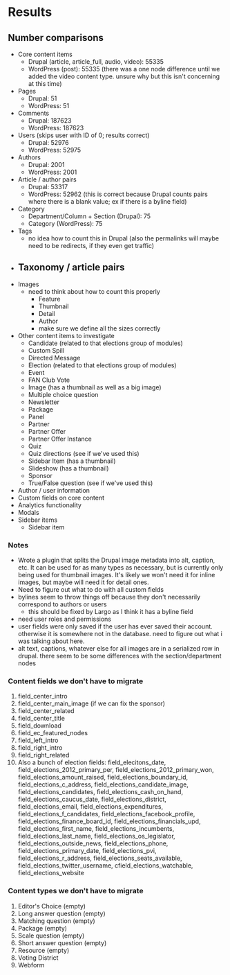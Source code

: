 # Results

## Number comparisons

- Core content items
    - Drupal (article, article_full, audio, video): 55335
    - WordPress (post): 55335 (there was a one node difference until we added the video content type. unsure why but this isn't concerning at this time)
- Pages
    - Drupal: 51
    - WordPress: 51
- Comments
    - Drupal: 187623
    - WordPress: 187623
- Users (skips user with ID of 0; results correct)
    - Drupal: 52976
    - WordPress: 52975
- Authors
    - Drupal: 2001
    - WordPress: 2001
- Article / author pairs
    - Drupal: 53317
    - WordPress: 52962 (this is correct because Drupal counts pairs where there is a blank value; ex if there is a byline field)
- Category
    - Department/Column + Section (Drupal): 75
    - Category (WordPress): 75
- Tags
    - no idea how to count this in Drupal (also the permalinks will maybe need to be redirects, if they even get traffic)
- Taxonomy / article pairs
    - 
- Images
    - need to think about how to count this properly
        - Feature
        - Thumbnail
        - Detail
        - Author
        - make sure we define all the sizes correctly
- Other content items to investigate
    - Candidate (related to that elections group of modules)
    - Custom Spill
    - Directed Message
    - Election (related to that elections group of modules)
    - Event
    - FAN Club Vote
    - Image (has a thumbnail as well as a big image)
    - Multiple choice question
    - Newsletter
    - Package
    - Panel
    - Partner
    - Partner Offer
    - Partner Offer Instance
    - Quiz
    - Quiz directions (see if we've used this)
    - Sidebar Item (has a thumbnail)
    - Slideshow (has a thumbnail)
    - Sponsor
    - True/False question (see if we've used this)
- Author / user information
- Custom fields on core content
- Analytics functionality
- Modals
- Sidebar items
    - Sidebar item

### Notes

- Wrote a plugin that splits the Drupal image metadata into alt, caption, etc. It can be used for as many types as necessary, but is currently only being used for thumbnail images. It's likely we won't need it for inline images, but maybe will need it for detail ones.
- Need to figure out what to do with all custom fields
- bylines seem to throw things off because they don't necessarily correspond to authors or users
    - this should be fixed by Largo as I think it has a byline field
- need user roles and permissions
- user fields were only saved if the user has ever saved their account. otherwise it is somewhere not in the database. need to figure out what i was talking about here.
- alt text, captions, whatever else for all images are in a serialized row in drupal. there seem to be some differences with the section/department nodes


### Content fields we don't have to migrate

1. field_center_intro
2. field_center_main_image (if we can fix the sponsor)
2. field_center_related
3. field_center_title
4. field_download
5. field_ec_featured_nodes
6. field_left_intro
7. field_right_intro
8. field_right_related
9. Also a bunch of election fields: field_elecitons_date, field_elections_2012_primary_per, field_elections_2012_primary_won, field_elections_amount_raised, field_elections_boundary_id, field_elections_c_address, field_elections_candidate_image, field_elections_candidates, field_elections_cash_on_hand, field_elections_caucus_date, field_elections_district, field_elections_email, field_elections_expenditures, field_elections_f_candidates, field_elections_facebook_profile, field_elections_finance_board_id, field_elections_financials_upd, field_elections_first_name, field_elections_incumbents, field_elections_last_name, field_elections_os_legislator, field_elections_outside_news, field_elections_phone, field_elections_primary_date, field_elections_pvi, field_elections_r_address, field_elections_seats_available, field_elections_twitter_username, cfield_elections_watchable, field_elections_website


### Content types we don't have to migrate

1. Editor's Choice (empty)
2. Long answer question (empty)
3. Matching question (empty)
2. Package (empty)
3. Scale question (empty)
4. Short answer question (empty)
2. Resource (empty)
2. Voting District
2. Webform